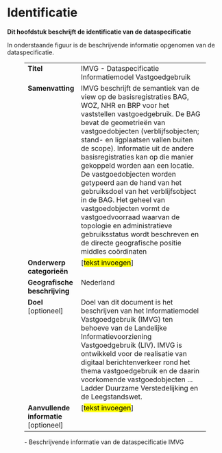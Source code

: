 # Identificatie

**Dit hoofdstuk beschrijft de identificatie van de dataspecificatie**

In onderstaande figuur is de beschrijvende informatie opgenomen van de dataspecificatie.

<figure>
	<table style="width: 100%" cellpadding="10">
		<col width="25%">
		<col width="75%">
		<tr>
			<td valign="top"><b>Titel</b></td>
			<td valign="top">IMVG - Dataspecificatie Informatiemodel Vastgoedgebruik</td>
		</tr>
		<tr>
			<td valign="top"><b>Samenvatting</b></td>
			<td valign="top">IMVG beschrijft de semantiek van de view op de basisregistraties BAG, WOZ, NHR en BRP voor het vaststellen vastgoedgebruik. De BAG bevat de geometrieën van vastgoedobjecten (verblijfsobjecten; stand- en ligplaatsen vallen buiten de scope). Informatie uit de andere basisregistraties kan op die manier gekoppeld worden aan een locatie. De vastgoedobjecten worden getypeerd aan de hand van het gebruiksdoel van het verblijfsobject in de BAG. Het geheel van vastgoedobjecten vormt de vastgoedvoorraad waarvan de topologie en administratieve gebruiksstatus wordt beschreven en de directe geografische positie middles coördinaten</td>
		</tr>
		<tr>
			<td valign="top"><b>Onderwerp categorieën</b></td>
			<td valign="top">[<mark>tekst invoegen</mark>]</td>
		</tr>
		<tr>
			<td valign="top"><b>Geografische beschrijving</b></td>
			<td valign="top">Nederland</td>
		</tr>
		<tr>
			<td valign="top"><b>Doel</b> [optioneel]</td>
			<td valign="top">Doel van dit document is het beschrijven van het Informatiemodel Vastgoedgebruik (IMVG) ten behoeve van de Landelijke Informatievoorziening Vastgoedgebruik (LIV). IMVG is ontwikkeld voor de realisatie van digitaal berichtenverkeer rond het thema vastgoedgebruik en de daarin voorkomende vastgoedobjecten ... Ladder Duurzame Verstedelijking en de Leegstandswet.</td>
		</tr>
		<tr>
			<td valign="top"><b>Aanvullende informatie</b> [optioneel]</td>
			<td valign="top">[<mark>tekst invoegen</mark>]</td>
		</tr>
	</table>
	<figcaption> - Beschrijvende informatie van de dataspecificatie IMVG</figcaption>
</figure>
